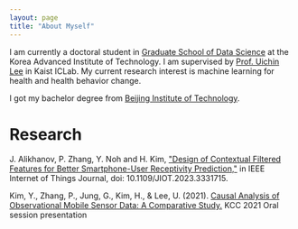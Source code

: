 ```yaml
---
layout: page 
title: "About Myself"
---
```


I am currently a doctoral student in [Graduate School of Data Science](https://ie.kaist.ac.kr/) at the Korea Advanced Institute of Technology. I am supervised by [Prof. Uichin Lee](http://ic.kaist.ac.kr/wiki/wiki.cgi?UichinLee) in Kaist ICLab. My current research interest is machine learning for health and health behavior change. 

I got my bachelor degree from [Beijing Institute of Technology](https://english.bit.edu.cn/).

# Research
J. Alikhanov, P. Zhang, Y. Noh and H. Kim, ["Design of Contextual Filtered Features for Better Smartphone-User Receptivity Prediction,"](https://ieeexplore.ieee.org/document/10316180) in IEEE Internet of Things Journal, doi: 10.1109/JIOT.2023.3331715.

Kim, Y., Zhang, P., Jung, G., Kim, H., & Lee, U. (2021). [Causal Analysis of Observational Mobile Sensor Data: A Comparative Study.](https://www.dbpia.co.kr/journal/articleDetail?nodeId=NODE10582857)
 KCC 2021 Oral session presentation
